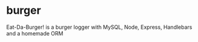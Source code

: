 # burger
Eat-Da-Burger! is a burger logger with MySQL, Node, Express, Handlebars and a homemade ORM
